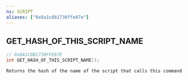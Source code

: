 ```yaml
---
ns: SCRIPT
aliases: ["0x8a1c8b1738ffe87e"]
---
```

## GET_HASH_OF_THIS_SCRIPT_NAME

```c
// 0x8A1C8B1738FFE87E
int GET_HASH_OF_THIS_SCRIPT_NAME();
```

```
Returns the hash of the name of the script that calls this command
```
